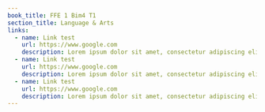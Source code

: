 ```yaml
---
book_title: FFE 1 Bim4 T1
section_title: Language & Arts
links:
  - name: Link test
    url: https://www.google.com
    description: Lorem ipsum dolor sit amet, consectetur adipiscing elit. Maecenas porttitor diam cursus ligula tristique bibendum.
  - name: Link test
    url: https://www.google.com
    description: Lorem ipsum dolor sit amet, consectetur adipiscing elit. Maecenas porttitor diam cursus ligula tristique bibendum.
  - name: Link test
    url: https://www.google.com
    description: Lorem ipsum dolor sit amet, consectetur adipiscing elit. Maecenas porttitor diam cursus ligula tristique bibendum.
---
```

